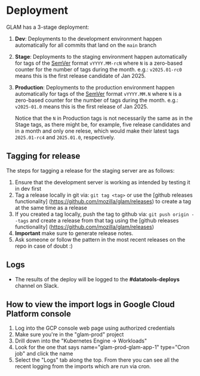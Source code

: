 # Deployment

GLAM has a 3-stage deployment:

1. **Dev**: Deployments to the development environment happen automatically for
   all commits that land on the `main` branch
2. **Stage**: Deployments to the staging environment happen automatically for
   tags of the [SemVer](http://semver.org/) format `vYYYY.MM-rcN` where `N` is a
   zero-based counter for the number of tags during the month. e.g.:
   `v2025.01-rc0` means this is the first release candidate of Jan 2025.
3. **Production**: Deployments to the production environment happen
   automatically for tags of the [SemVer](http://semver.org/) format
   `vYYYY.MM.N` where `N` is a zero-based counter for the number of tags during
   the month. e.g.: `v2025-01.0` means this is the first release of Jan 2025.

   Notice that the `N` in Production tags is not necessarily the same as in the
   Stage tags, as there might be, for example, five release candidates and in a
   month and only one relese, which would make their latest tags `2025.01-rc4`
   and `2025.01.0`, respectively.

## Tagging for release

The steps for tagging a release for the staging server are as follows:

1. Ensure that the development server is working as intended by testing it in
   dev first
2. Tag a release locally in git via: `git tag <tag>` or use the [github releases
   functionality] (https://github.com/mozilla/glam/releases) to create a tag at
   the same time as a release
3. If you created a tag locally, push the tag to github via:
   `git push origin --tags` and create a release from that tag using the [github
   releases functionality] (https://github.com/mozilla/glam/releases)
4. **Important** make sure to generate release notes.
5. Ask someone or follow the pattern in the most recent releases on the repo in
   case of doubt :)

## Logs

- The results of the deploy will be logged to the **#datatools-deploys** channel
  on Slack.

## How to view the import logs in Google Cloud Platform console

1. Log into the GCP console web page using authorized credentials
2. Make sure you're in the "glam-prod" project
3. Drill down into the "Kubernetes Engine -> Workloads"
4. Look for the one that says name="glam-prod-glam-app-1" type="Cron job" and
   click the name
5. Select the "Logs" tab along the top. From there you can see all the recent
   logging from the imports which are run via cron.
